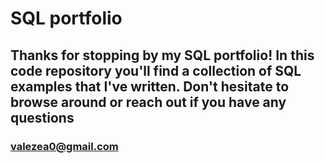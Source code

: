 # SQL portfolio

## Thanks for stopping by my SQL portfolio! In this code repository you'll find a collection of SQL examples that I've written. Don't hesitate to browse around or reach out if you have any questions
### valezea0@gmail.com
